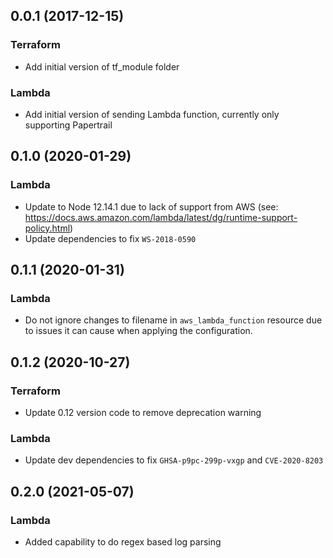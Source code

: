 ## 0.0.1 (2017-12-15)

### Terraform

* Add initial version of tf_module folder

### Lambda

* Add initial version of sending Lambda function, currently only supporting Papertrail

## 0.1.0 (2020-01-29)

### Lambda

* Update to Node 12.14.1 due to lack of support from AWS (see: https://docs.aws.amazon.com/lambda/latest/dg/runtime-support-policy.html)
* Update dependencies to fix `WS-2018-0590`

## 0.1.1 (2020-01-31)

### Lambda

* Do not ignore changes to filename in `aws_lambda_function` resource due to issues it can cause when applying the configuration.

## 0.1.2 (2020-10-27)

### Terraform

* Update 0.12 version code to remove deprecation warning

### Lambda

*  Update dev dependencies to fix `GHSA-p9pc-299p-vxgp` and `CVE-2020-8203`

## 0.2.0 (2021-05-07)

### Lambda

* Added capability to do regex based log parsing